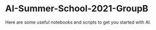 # AI-Summer-School-2021-GroupB
Here are some useful notebooks and scripts to get you started with AI.
